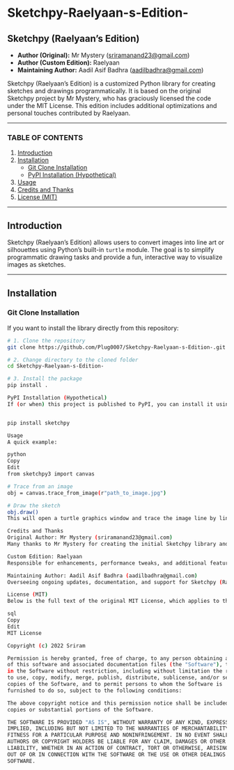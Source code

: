 # Sketchpy-Raelyaan-s-Edition-

## Sketchpy (Raelyaan’s Edition)

- **Author (Original):** Mr Mystery (sriramanand23@gmail.com)  
- **Author (Custom Edition):** Raelyaan  
- **Maintaining Author:** Aadil Asif Badhra (aadilbadhra@gmail.com)

Sketchpy (Raelyaan’s Edition) is a customized Python library for creating sketches and drawings programmatically. It is based on the original Sketchpy project by Mr Mystery, who has graciously licensed the code under the MIT License. This edition includes additional optimizations and personal touches contributed by Raelyaan.

---

### TABLE OF CONTENTS

1. [Introduction](#introduction)  
2. [Installation](#installation)  
   - [Git Clone Installation](#git-clone-installation)  
   - [PyPI Installation (Hypothetical)](#pypi-installation-hypothetical)  
3. [Usage](#usage)  
4. [Credits and Thanks](#credits-and-thanks)  
5. [License (MIT)](#license-mit)

---

## Introduction

Sketchpy (Raelyaan’s Edition) allows users to convert images into line art or silhouettes using Python’s built-in `turtle` module. The goal is to simplify programmatic drawing tasks and provide a fun, interactive way to visualize images as sketches.

---

## Installation

### Git Clone Installation

If you want to install the library directly from this repository:

```bash
# 1. Clone the repository
git clone https://github.com/Plug0007/Sketchpy-Raelyaan-s-Edition-.git

# 2. Change directory to the cloned folder
cd Sketchpy-Raelyaan-s-Edition-

# 3. Install the package
pip install .

PyPI Installation (Hypothetical)
If (or when) this project is published to PyPI, you can install it using:


pip install sketchpy

Usage
A quick example:

python
Copy
Edit
from sketchpy3 import canvas

# Trace from an image
obj = canvas.trace_from_image(r"path_to_image.jpg")

# Draw the sketch
obj.draw()
This will open a turtle graphics window and trace the image line by line.

Credits and Thanks
Original Author: Mr Mystery (sriramanand23@gmail.com)
Many thanks to Mr Mystery for creating the initial Sketchpy library and sharing it under the MIT License.

Custom Edition: Raelyaan
Responsible for enhancements, performance tweaks, and additional features in this edition.

Maintaining Author: Aadil Asif Badhra (aadilbadhra@gmail.com)
Overseeing ongoing updates, documentation, and support for Sketchpy (Raelyaan’s Edition).

License (MIT)
Below is the full text of the original MIT License, which applies to this project:

sql
Copy
Edit
MIT License

Copyright (c) 2022 Sriram

Permission is hereby granted, free of charge, to any person obtaining a copy
of this software and associated documentation files (the "Software"), to deal
in the Software without restriction, including without limitation the rights
to use, copy, modify, merge, publish, distribute, sublicense, and/or sell
copies of the Software, and to permit persons to whom the Software is
furnished to do so, subject to the following conditions:

The above copyright notice and this permission notice shall be included in all
copies or substantial portions of the Software.

THE SOFTWARE IS PROVIDED "AS IS", WITHOUT WARRANTY OF ANY KIND, EXPRESS OR
IMPLIED, INCLUDING BUT NOT LIMITED TO THE WARRANTIES OF MERCHANTABILITY,
FITNESS FOR A PARTICULAR PURPOSE AND NONINFRINGEMENT. IN NO EVENT SHALL THE
AUTHORS OR COPYRIGHT HOLDERS BE LIABLE FOR ANY CLAIM, DAMAGES OR OTHER
LIABILITY, WHETHER IN AN ACTION OF CONTRACT, TORT OR OTHERWISE, ARISING FROM,
OUT OF OR IN CONNECTION WITH THE SOFTWARE OR THE USE OR OTHER DEALINGS IN THE
SOFTWARE.
